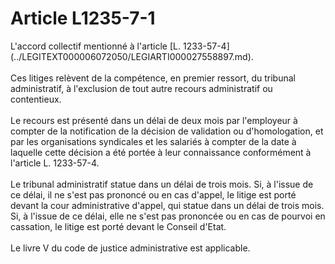 # Article L1235-7-1

<div align="left">
  L'accord collectif mentionné à l'article [L. 1233-57-4](../LEGITEXT000006072050/LEGIARTI000027558897.md). <br /> <br />Ces litiges relèvent de la compétence, en premier ressort, du tribunal administratif, à l'exclusion de tout autre recours administratif ou contentieux. <br /> <br />Le recours est présenté dans un délai de deux mois par l'employeur à compter de la notification de la décision de validation ou d'homologation, et par les organisations syndicales et les salariés à compter de la date à laquelle cette décision a été portée à leur connaissance conformément à l'article L. 1233-57-4. <br /> <br />Le tribunal administratif statue dans un délai de trois mois. Si, à l'issue de ce délai, il ne s'est pas prononcé ou en cas d'appel, le litige est porté devant la cour administrative d'appel, qui statue dans un délai de trois mois. Si, à l'issue de ce délai, elle ne s'est pas prononcée ou en cas de pourvoi en cassation, le litige est porté devant le Conseil d'Etat. <br /> <br />Le livre V du code de justice administrative est applicable.